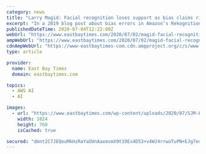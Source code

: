 ```yaml
---
category: news
title: "Larry Magid: Facial recognition loses support as bias claims rise"
excerpt: "In a 2019 blog post about bias errors in Amazon’s Rekognition software, Buolamwini said, “among the most concerning uses of facial analysis technology involve the bolstering of mass surveillance, the weaponization of AI, and harmful discrimination in ..."
publishedDateTime: 2020-07-04T12:22:00Z
webUrl: "https://www.eastbaytimes.com/2020/07/02/magid-facial-recognition-accused-in-racial-bias-being-pulled-back-by-cities-and-companies/"
ampWebUrl: "https://www.eastbaytimes.com/2020/07/02/magid-facial-recognition-accused-in-racial-bias-being-pulled-back-by-cities-and-companies/amp/"
cdnAmpWebUrl: "https://www-eastbaytimes-com.cdn.ampproject.org/c/s/www.eastbaytimes.com/2020/07/02/magid-facial-recognition-accused-in-racial-bias-being-pulled-back-by-cities-and-companies/amp/"
type: article

provider:
  name: East Bay Times
  domain: eastbaytimes.com

topics:
  - AWS AI
  - AI

images:
  - url: "https://www.eastbaytimes.com/wp-content/uploads/2020/07/SJM-L-RECOGNITION-0807-01-1.jpg?w=1024&h=768"
    width: 1024
    height: 768
    isCached: true

secured: "dmnt2C7JEQeuMkHzRaYaOUnAaxmsmX9t19Es4D53+v4WJ4rrwoTuPN+EJg7euWJVeQdqXB5C8buI5BogvDxQkhfN4QrPnisbDn78vv7a2FwXQsyELvByZEdSGUdD3LSQpKnyBkB7qDbjW9niPwyuUYV1w9Kj/iaR4+v4ntT7XQ2UIPbzG6efnAUZU0egj0Ca70N67WpltAjaAlT5+D19y6K6x+yccS7LDi6ZLu66Vs4MB72AdWCrgxQpsJDq/IpHYiov1B4UlSUXfyB9DBOdSYlRMB91Z5QSQNWP/mcNBIa6oJXtbHHZnCp1DJPAyOPyUwqShIxs4j+YSYNRQbtEfg==;WJ2zUjPFNhqEZbvuR8Yi/A=="
---
```


